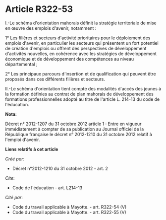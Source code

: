 # Article R322-53

I.-Le schéma d'orientation mahorais définit la stratégie territoriale de mise en œuvre des emplois d'avenir, notamment : 

1° Les filières et secteurs d'activité prioritaires pour le déploiement des emplois d'avenir, en particulier les secteurs qui
présentent un fort potentiel de création d'emplois ou offrent des perspectives de développement d'activités nouvelles, en
cohérence avec les stratégies de développement économique et de développement des compétences au niveau départemental ; 

2° Les principaux parcours d'insertion et de qualification qui peuvent être proposés dans ces différents filières et
secteurs. 

II.-Le schéma d'orientation tient compte des modalités d'accès des jeunes à la formation définies au contrat de plan mahorais
de développement des formations professionnelles adopté au titre de l'article L. 214-13 du code de l'éducation.

**Nota:**

Décret n° 2012-1207 du 31 octobre 2012 article 1 : Entre en vigueur immédiatement à compter de sa publication au Journal
officiel de la République française le décret n° 2012-1210 du 31 octobre 2012 relatif à l'emploi d'avenir.

**Liens relatifs à cet article**

_Créé par_:

  - Décret n°2012-1210 du 31 octobre 2012 - art. 2

_Cite_:

  - Code de l'éducation - art. L214-13

_Cité par_:

  - Code du travail applicable à Mayotte. - art. R322-54 (V)
  - Code du travail applicable à Mayotte. - art. R322-55 (V)
